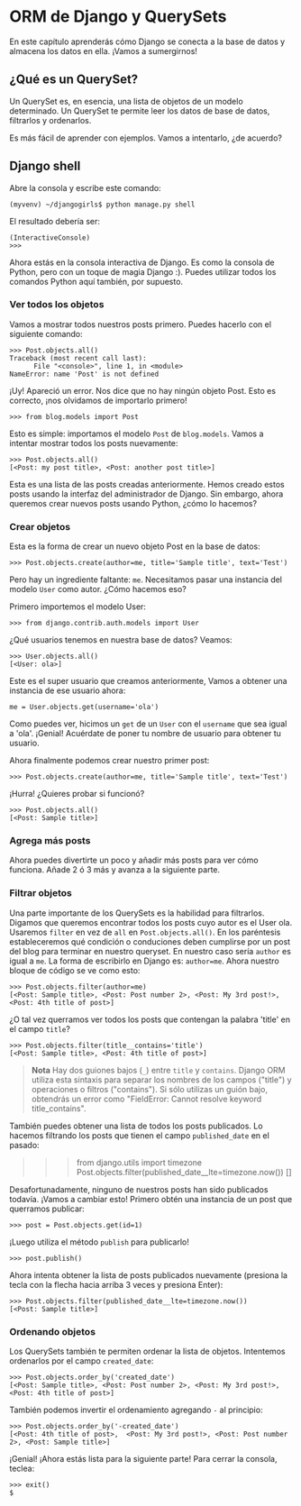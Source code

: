 # ORM de Django y QuerySets

En este capítulo aprenderás cómo Django se conecta a la base de datos y almacena los datos en ella. ¡Vamos a sumergirnos!

## ¿Qué es un QuerySet?

Un QuerySet es, en esencia, una lista de objetos de un modelo determinado. Un QuerySet te permite leer los datos de base de datos, filtrarlos y ordenarlos.

Es más fácil de aprender con ejemplos. Vamos a intentarlo, ¿de acuerdo?

## Django shell

Abre la consola y escribe este comando:

    (myvenv) ~/djangogirls$ python manage.py shell
    

El resultado debería ser:

    (InteractiveConsole)
    >>>
    

Ahora estás en la consola interactiva de Django. Es como la consola de Python, pero con un toque de magia Django :). Puedes utilizar todos los comandos Python aquí también, por supuesto.

### Ver todos los objetos

Vamos a mostrar todos nuestros posts primero. Puedes hacerlo con el siguiente comando:

    >>> Post.objects.all()
    Traceback (most recent call last):
          File "<console>", line 1, in <module>
    NameError: name 'Post' is not defined
    

¡Uy! Apareció un error. Nos dice que no hay ningún objeto Post. Esto es correcto, ¡nos olvidamos de importarlo primero!

    >>> from blog.models import Post
    

Esto es simple: importamos el modelo `Post` de `blog.models`. Vamos a intentar mostrar todos los posts nuevamente:

    >>> Post.objects.all()
    [<Post: my post title>, <Post: another post title>]
    

Esta es una lista de las posts creadas anteriormente. Hemos creado estos posts usando la interfaz del administrador de Django. Sin embargo, ahora queremos crear nuevos posts usando Python, ¿cómo lo hacemos?

### Crear objetos

Esta es la forma de crear un nuevo objeto Post en la base de datos:

    >>> Post.objects.create(author=me, title='Sample title', text='Test')
    

Pero hay un ingrediente faltante: `me`. Necesitamos pasar una instancia del modelo `User` como autor. ¿Cómo hacemos eso?

Primero importemos el modelo User:

    >>> from django.contrib.auth.models import User
    

¿Qué usuarios tenemos en nuestra base de datos? Veamos:

    >>> User.objects.all()
    [<User: ola>]
    

Este es el super usuario que creamos anteriormente, Vamos a obtener una instancia de ese usuario ahora:

    me = User.objects.get(username='ola')
    

Como puedes ver, hicimos un `get` de un `User` con el `username` que sea igual a 'ola'. ¡Genial! Acuérdate de poner tu nombre de usuario para obtener tu usuario.

Ahora finalmente podemos crear nuestro primer post:

    >>> Post.objects.create(author=me, title='Sample title', text='Test')
    

¡Hurra! ¿Quieres probar si funcionó?

    >>> Post.objects.all()
    [<Post: Sample title>]
    

### Agrega más posts

Ahora puedes divertirte un poco y añadir más posts para ver cómo funciona. Añade 2 ó 3 más y avanza a la siguiente parte.

### Filtrar objetos

Una parte importante de los QuerySets es la habilidad para filtrarlos. Digamos que queremos encontrar todos los posts cuyo autor es el User ola. Usaremos `filter` en vez de `all` en `Post.objects.all()`. En los paréntesis estableceremos qué condición o conduciones deben cumplirse por un post del blog para terminar en nuestro queryset. En nuestro caso sería `author` es igual a `me`. La forma de escribirlo en Django es: `author=me`. Ahora nuestro bloque de código se ve como esto:

    >>> Post.objects.filter(author=me)
    [<Post: Sample title>, <Post: Post number 2>, <Post: My 3rd post!>, <Post: 4th title of post>]
    

¿O tal vez querramos ver todos los posts que contengan la palabra 'title' en el campo `title`?

    >>> Post.objects.filter(title__contains='title')
    [<Post: Sample title>, <Post: 4th title of post>]
    

> **Nota** Hay dos guiones bajos (`_`) entre `title` y `contains`. Django ORM utiliza esta sintaxis para separar los nombres de los campos ("title") y operaciones o filtros ("contains"). Si sólo utilizas un guión bajo, obtendrás un error como "FieldError: Cannot resolve keyword title_contains".

También puedes obtener una lista de todos los posts publicados. Lo hacemos filtrando los posts que tienen el campo `published_date` en el pasado:

> > > from django.utils import timezone Post.objects.filter(published_date__lte=timezone.now()) []

Desafortunadamente, ninguno de nuestros posts han sido publicados todavía. ¡Vamos a cambiar esto! Primero obtén una instancia de un post que querramos publicar:

    >>> post = Post.objects.get(id=1)
    

¡Luego utiliza el método `publish` para publicarlo!

    >>> post.publish()
    

Ahora intenta obtener la lista de posts publicados nuevamente (presiona la tecla con la flecha hacia arriba 3 veces y presiona Enter):

    >>> Post.objects.filter(published_date__lte=timezone.now())
    [<Post: Sample title>]
    

### Ordenando objetos

Los QuerySets también te permiten ordenar la lista de objetos. Intentemos ordenarlos por el campo `created_date`:

    >>> Post.objects.order_by('created_date')
    [<Post: Sample title>, <Post: Post number 2>, <Post: My 3rd post!>, <Post: 4th title of post>]
    

También podemos invertir el ordenamiento agregando `-` al principio:

    >>> Post.objects.order_by('-created_date')
    [<Post: 4th title of post>,  <Post: My 3rd post!>, <Post: Post number 2>, <Post: Sample title>]
    

¡Genial! ¡Ahora estás lista para la siguiente parte! Para cerrar la consola, teclea:

    >>> exit()
    $
